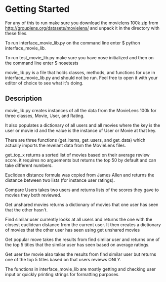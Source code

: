 # Getting Started
For any of this to run make sure you download the movielens 100k zip from http://grouplens.org/datasets/movielens/ and unpack it in the directory with these files.

To run interface_movie_lib.py on the command line enter $ python interface_movie_lib.

To run test_movie_lib.py make sure you have nose initialized and then on the command line enter $ nosetests

movie_lib.py is a file that holds classes, methods, and functions for use in interface_movie_lib.py and should not be run.  Feel free to open it with your editor of choice to see what it's doing.

## Description
movie_lib.py creates instances of all the data from the MovieLens 100k for three classes, Movie, User, and Rating.  

It also populates a dictionary of all users and all movies where the key is the user or movie id and the value is the instance of User or Movie at that key.

There are three functions (get_items, get_users, and get_data) which actually imports the revelant data from the MovieLens files.

get_top_x returns a sorted list of movies based on their average review score.  it requires no arguements but returns the top 50 by default and can take different numbers.

Euclidean distance formula was copied from James Allen and returns the distance between two lists (for instance user ratings).

Compare Users takes two users and returns lists of the scores they gave to movies they both reviewed.

Get unshared movies returns a dictionary of movies that one user has seen that the other hasn't.

Find similar user currently looks at all users and returns the one with the closest euclidean distance from the current user.  It then creates a dictionary of movies that the other user has seen using get unshared movies

Get popular move takes the results from find similar user and returns one of the top 5 titles that the similar user has seen based on average ratings.

Get user fav movie also takes the results from find similar user but returns one of the top 5 titles based on that users reviews ONLY.

The functions in interface_movie_lib are mostly getting and checking user input or quickly printing strings for formatting purposes.
